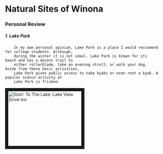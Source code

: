 # Natural Sites of Winona


### Personal Review 


##### 1. Lake Park

        In my own personal opinion, Lake Park is a place I would reccomend for college students. Although,
        during the winter it is not ideal. Lake Park is known for its beach and has a decent trail to
        either rollerblade, take an evening stroll, or walk your dog. Aside from these basic activities,
        Lake Park gives public access to take kyaks or even rent a kyak. A popular scence activity at 
        Lake Park is frisbee.
        
  
<img src="https://www.youtube.com/watch?v=Kb1ptdColdY.jpg" alt="Goin' To The Lake: Lake View Drive Inn" width="240" height="180" border="10" /></a>

        
         


